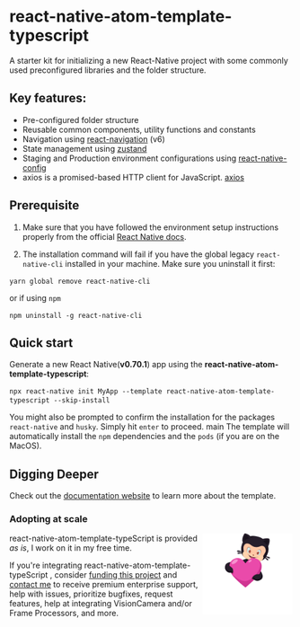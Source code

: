 


# react-native-atom-template-typescript

A starter kit for initializing a new React-Native project with some commonly used preconfigured libraries and the folder structure.



## Key features:
- Pre-configured folder structure
- Reusable common components, utility functions and constants
- Navigation using [react-navigation](https://reactnavigation.org/) (v6)
- State management using [zustand](https://www.npmjs.com/package/zustand/)
- Staging and Production environment configurations using [react-native-config](https://github.com/luggit/react-native-config)
- axios is a promised-based HTTP client for JavaScript. [axios](https://axios-http.com/docs/intro)


## Prerequisite
1. Make sure that you have followed the environment setup instructions properly from the official [React Native docs](https://reactnative.dev/docs/environment-setup).

2. The installation command will fail if you have the global legacy `react-native-cli` installed in your machine. Make sure you uninstall it first:

```shell
yarn global remove react-native-cli
```

or if using `npm`

```shell
npm uninstall -g react-native-cli
```

## Quick start

Generate a new React Native(**v0.70.1**) app using the **react-native-atom-template-typescript**:

```shell
npx react-native init MyApp --template react-native-atom-template-typescript --skip-install
```

You might also be prompted to confirm the installation for the packages `react-native` and `husky`. Simply hit `enter` to proceed.
main
The template will automatically install the `npm` dependencies and the `pods` (if you are on the MacOS).

## Digging Deeper

Check out the [documentation website](https://github.com/abhi3691/react-native-atom-template-typescript/) to learn more about the template.

### Adopting at scale

<a href=" https://github.com/sponsors/abhi3691">
  <img align="right" width="160" alt="This library helped you? Consider sponsoring!" src=".github/funding-octocat.svg">
</a>


react-native-atom-template-typeScript is provided _as is_, I work on it in my free time.

If you're integrating react-native-atom-template-typeScript , consider [funding this project]( https://github.com/sponsors/abhi3691) and <a href="mailto:abhinandvk41@gmail.com?subject=Adopting VisionCamera at scale">contact me</a> to receive premium enterprise support, help with issues, prioritize bugfixes, request features, help at integrating VisionCamera and/or Frame Processors, and more.







